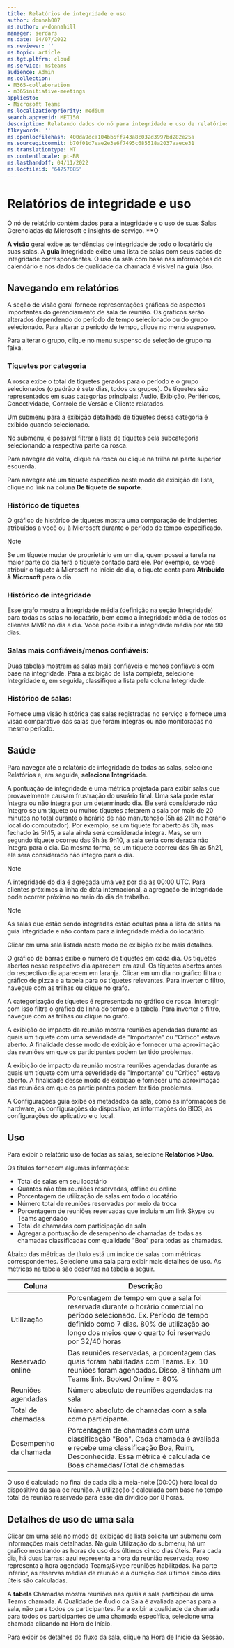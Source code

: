 ```yaml
---
title: Relatórios de integridade e uso
author: donnah007
ms.author: v-donnahill
manager: serdars
ms.date: 04/07/2022
ms.reviewer: ''
ms.topic: article
ms.tgt.pltfrm: cloud
ms.service: msteams
audience: Admin
ms.collection:
- M365-collaboration
- m365initiative-meetings
appliesto:
- Microsoft Teams
ms.localizationpriority: medium
search.appverid: MET150
description: Relatando dados do nó para integridade e uso de relatórios
f1keywords: ''
ms.openlocfilehash: 400da9dca104bb5ff743a8c032d3997bd282e25a
ms.sourcegitcommit: b70f01d7eae2e3e6f7495c685518a2037aaece31
ms.translationtype: MT
ms.contentlocale: pt-BR
ms.lasthandoff: 04/11/2022
ms.locfileid: "64757085"
---
```

# <a name="health-and-usage-reports"></a>Relatórios de integridade e uso

O nó de relatório contém dados para a integridade e o uso de suas Salas Gerenciadas da Microsoft e insights de serviço. **O 

**A visão** geral exibe as tendências de integridade de todo o locatário de suas salas. A **guia** Integridade exibe uma lista de salas com seus dados de integridade correspondentes. O uso da sala com base nas informações do calendário e nos dados de qualidade da chamada é visível na **guia** Uso.
## <a name="navigating-reports"></a>Navegando em relatórios

<!--![A screenshot of active tickets bar graph](../media/health-and-usage-002new.png)-->

A seção de visão geral fornece representações gráficas de aspectos importantes do gerenciamento de sala de reunião. Os gráficos serão alterados dependendo do período de tempo selecionado ou do grupo selecionado. Para alterar o período de tempo, clique no menu suspenso.

<!--!![A screenshot of a menu to choose a day](../media/health-and-usage-004.png)-->

Para alterar o grupo, clique no menu suspenso de seleção de grupo na faixa.

<!--!![A screenshot of the banner menu auto-generated](../media/health-and-usage-005.png)-->
### <a name="tickets-by-category"></a>Tíquetes por categoria

A rosca exibe o total de tíquetes gerados para o período e o grupo selecionados (o padrão é sete dias, todos os grupos). Os tíquetes são representados em suas categorias principais: Áudio, Exibição, Periféricos, Conectividade, Controle de Versão e Cliente relatados.

<!--!![A screenshot of pie chart tickets by category](../media/health-and-usage-006.png)-->

Um submenu para a exibição detalhada de tíquetes dessa categoria é exibido quando selecionado.

<!--!![A screenshot of tickets and versioning side by side](../media/health-and-usage-007.png)-->

No submenu, é possível filtrar a lista de tíquetes pela subcategoria selecionando a respectiva parte da rosca. 

<!--!![A screenshot tickets by subcategory automatically generated](../media/health-and-usage-008.png)-->

Para navegar de volta, clique na rosca ou clique na trilha na parte superior esquerda.

Para navegar até um tíquete específico neste modo de exibição de lista, clique no link na coluna **De tíquete de suporte**.
### <a name="ticket-history"></a>Histórico de tíquetes

O gráfico de histórico de tíquetes mostra uma comparação de incidentes atribuídos a você ou à Microsoft durante o período de tempo especificado.

> [!NOTE]
> Se um tíquete mudar de proprietário em um dia, quem possui a tarefa na maior parte do dia terá o tíquete contado para ele. Por exemplo, se você atribuir o tíquete à Microsoft no início do dia, o tíquete conta para **Atribuído à Microsoft** para o dia.

<!--![A screen shot of Tickets history by different periods](../media/health-and-usage-009.png)-->
### <a name="health-history"></a>Histórico de integridade

Esse grafo mostra a integridade média (definição na seção Integridade) para todas as salas no locatário, bem como a integridade média de todos os clientes MMR no dia a dia. Você pode exibir a integridade média por até 90 dias.

<!--!![A screenshot of rooms health and average health](../media/health-and-usage-010.png)-->
### <a name="most-reliableleast-reliable-rooms"></a>Salas mais confiáveis/menos confiáveis:

Duas tabelas mostram as salas mais confiáveis e menos confiáveis com base na integridade. Para a exibição de lista completa, selecione Integridade e, em seguida, classifique a lista pela coluna Integridade.

### <a name="rooms-history"></a>Histórico de salas: 
Fornece uma visão histórica das salas registradas no serviço e fornece uma visão comparativo das salas que foram íntegras ou não monitoradas no mesmo período.
## <a name="health"></a>Saúde

Para navegar até o relatório de integridade de todas as salas, selecione Relatórios e, em seguida,  **selecione Integridade**.

<!--!![A screenshot of a Reports health percentage](../media/health-and-usage-001.png)-->

A pontuação de integridade é uma métrica projetada para exibir salas que provavelmente causam frustração do usuário final. Uma sala pode estar íntegra ou não íntegra por um determinado dia. Ele será considerado não íntegro se um tíquete ou muitos tíquetes afetarem a sala por mais de 20 minutos no total durante o horário de não manutenção (5h às 21h no horário local do computador). Por exemplo, se um tíquete for aberto às 5h, mas fechado às 5h15, a sala ainda será considerada íntegra. Mas, se um segundo tíquete ocorreu das 9h às 9h10, a sala seria considerada não íntegra para o dia. Da mesma forma, se um tíquete ocorreu das 5h às 5h21, ele será considerado não íntegro para o dia.

> [!NOTE]
> A integridade do dia é agregada uma vez por dia às 00:00 UTC. Para clientes próximos à linha de data internacional, a agregação de integridade pode ocorrer próximo ao meio do dia de trabalho.

> [!NOTE]
> As salas que estão sendo integradas estão ocultas para a lista de salas na guia Integridade e não contam para a integridade média do locatário.

Clicar em uma sala listada neste modo de exibição exibe mais detalhes.

O gráfico de barras exibe o número de tíquetes em cada dia. Os tíquetes abertos nesse respectivo dia aparecem em azul. Os tíquetes abertos antes do respectivo dia aparecem em laranja. Clicar em um dia no gráfico filtra o gráfico de pizza e a tabela para os tíquetes relevantes. Para inverter o filtro, navegue com as trilhas ou clique no grafo.

A categorização de tíquetes é representada no gráfico de rosca. Interagir com isso filtra o gráfico de linha do tempo e a tabela. Para inverter o filtro, navegue com as trilhas ou clique no grafo.

<!--!![A screenshot of a Reports health bar graph](../media/health-and-usage-014.png)-->

A exibição de impacto da reunião mostra reuniões agendadas durante as quais um tíquete com uma severidade de "Importante" ou "Crítico" estava aberto. A finalidade desse modo de exibição é fornecer uma aproximação das reuniões em que os participantes podem ter tido problemas.

A exibição de impacto da reunião mostra reuniões agendadas durante as quais um tíquete com uma severidade de "Importante" ou "Crítico" estava aberto. A finalidade desse modo de exibição é fornecer uma aproximação das reuniões em que os participantes podem ter tido problemas.

<!--![A screenshot of a Reports meeting impact](../media/health-and-usage-015.png)-->

A Configurações guia exibe os metadados da sala, como as informações de hardware, as configurações do dispositivo, as informações do BIOS, as configurações do aplicativo e o local.

## <a name="usage"></a>Uso

Para exibir o relatório uso de todas as salas, selecione **Relatórios >Uso**.

<!--!![A screenshot of all rooms' usage by health](../media/health-and-usage-011.png)-->

Os títulos fornecem algumas informações:

- Total de salas em seu locatário
- Quantos não têm reuniões reservadas, offline ou online
- Porcentagem de utilização de salas em todo o locatário
- Número total de reuniões reservadas por meio da troca
- Porcentagem de reuniões reservadas que incluíam um link Skype ou Teams agendado
- Total de chamadas com participação de sala
-   Agregar a pontuação de desempenho de chamadas de todas as chamadas classificadas com qualidade "Boa" para todas as chamadas. 

Abaixo das métricas de título está um índice de salas com métricas correspondentes. Selecione uma sala para exibir mais detalhes de uso. As métricas na tabela são descritas na tabela a seguir.

| Coluna |  Descrição |
|--------| -------------------|
| Utilização   | Porcentagem de tempo em que a sala foi reservada durante o horário comercial no período selecionado. Ex. Período de tempo definido como 7 dias. 80% de utilização ao longo dos meios que o quarto foi reservado por 32/40 horas |
| Reservado online |   Das reuniões reservadas, a porcentagem das quais foram habilitadas com Teams. Ex. 10 reuniões foram agendadas. Disso, 8 tinham um Teams link. Booked Online = 80% |
| Reuniões agendadas | Número absoluto de reuniões agendadas na sala |
| Total de chamadas | Número absoluto de chamadas com a sala como participante. |
Desempenho da chamada |  Porcentagem de chamadas com uma classificação "Boa". Cada chamada é avaliada e recebe uma classificação Boa, Ruim, Desconhecida. Essa métrica é calculada de Boas chamadas/Total de chamadas |

O uso é calculado no final de cada dia à meia-noite (00:00) hora local do dispositivo da sala de reunião. A utilização é calculada com base no tempo total de reunião reservado para esse dia dividido por 8 horas.
## <a name="usage-details-of-a-room"></a>Detalhes de uso de uma sala
 
Clicar em uma sala no modo de exibição de lista solicita um submenu com informações mais detalhadas. Na guia Utilização do submenu, há um gráfico mostrando as horas de uso dos últimos cinco dias úteis. Para cada dia, há duas barras: azul representa a hora da reunião reservada; roxo representa a hora agendada Teams/Skype reuniões habilitadas. Na parte inferior, as reservas médias de reunião e a duração dos últimos cinco dias úteis são calculadas.

<!--![A screenshot of utilization by hours per day](../media/health-and-usage-012.png)-->

A **tabela** Chamadas mostra reuniões nas quais a sala participou de uma Teams chamada. A Qualidade de Áudio da Sala é avaliada apenas para a sala, não para todos os participantes. Para exibir a qualidade da chamada para todos os participantes de uma chamada específica, selecione uma chamada clicando na Hora de Início. 

<!--!![A screenshot of room audio quality](../media/health-and-usage-016.png)-->

Para exibir os detalhes do fluxo da sala, clique na Hora de Início da Sessão.